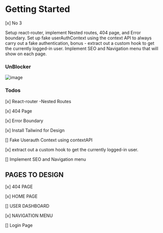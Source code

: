 # Getting Started

[x] No 3

Setup react-router, implement Nested routes, 404 page, and Error boundary. Set up fake userAuthContext using the context API to always carry out a fake authentication, bonus - extract out a custom hook to get the currently logged-in user. Implement SEO and Navigation menu that will show on each page.

### UnBlocker

![image](https://user-images.githubusercontent.com/53145644/199037027-3a7a1d9b-71b5-43dd-a6a2-27d8429b15da.png)

### Todos

[x] React-router -Nested Routes

[x] 404 Page

[x] Error Boundary

[x] Install Tailwind for Design

[] Fake Userauth Context using contextAPI

[x] extract out a custom hook to get the currently logged-in user.

[] Implement SEO and Navigation menu

## PAGES TO DESIGN

[x] 404 PAGE

[x] HOME PAGE

[] USER DASHBOARD

[x] NAVIGATION MENU

[] Login Page
